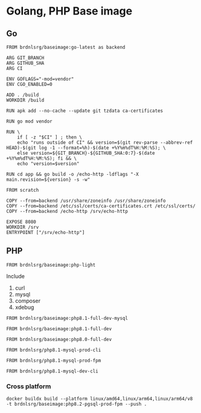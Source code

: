 # Golang, PHP Base image

## Go
```
FROM brdnlsrg/baseimage:go-latest as backend

ARG GIT_BRANCH
ARG GITHUB_SHA
ARG CI

ENV GOFLAGS="-mod=vendor"
ENV CGO_ENABLED=0

ADD . /build
WORKDIR /build

RUN apk add --no-cache --update git tzdata ca-certificates

RUN go mod vendor

RUN \
    if [ -z "$CI" ] ; then \
    echo "runs outside of CI" && version=$(git rev-parse --abbrev-ref HEAD)-$(git log -1 --format=%h)-$(date +%Y%m%dT%H:%M:%S); \
    else version=${GIT_BRANCH}-${GITHUB_SHA:0:7}-$(date +%Y%m%dT%H:%M:%S); fi && \
    echo "version=$version"

RUN cd app && go build -o /echo-http -ldflags "-X main.revision=${version} -s -w"

FROM scratch

COPY --from=backend /usr/share/zoneinfo /usr/share/zoneinfo
COPY --from=backend /etc/ssl/certs/ca-certificates.crt /etc/ssl/certs/
COPY --from=backend /echo-http /srv/echo-http

EXPOSE 8080
WORKDIR /srv
ENTRYPOINT ["/srv/echo-http"]
```

## PHP
`FROM brdnlsrg/baseimage:php-light`

Include
1. curl
1. mysql
1. composer
1. xdebug

`FROM brdnlsrg/baseimage:php8.1-full-dev-mysql`

`FROM brdnlsrg/baseimage:php8.1-full-dev`

`FROM brdnlsrg/baseimage:php8.0-full-dev`

`FROM brdnlsrg/php8.1-mysql-prod-cli`

`FROM brdnlsrg/php8.1-mysql-prod-fpm`

`FROM brdnlsrg/php8.1-mysql-dev-cli`


### Cross platform

```
docker buildx build --platform linux/amd64,linux/arm64,linux/arm64/v8 -t brdnlsrg/baseimage:php8.2-pgsql-prod-fpm --push .
```


